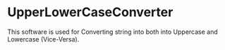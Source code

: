 # UpperLowerCaseConverter
This software is used for Converting string into both into Uppercase and Lowercase (Vice-Versa).

